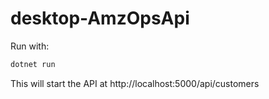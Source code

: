 # desktop-AmzOpsApi

Run with:

```sh
dotnet run
```

This will start the API at http://localhost:5000/api/customers
